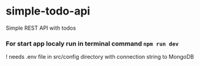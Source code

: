 # simple-todo-api
Simple REST API with todos

### For start app localy run in terminal command ```npm run dev```

! needs .env file in src/config directory with connection string to MongoDB
